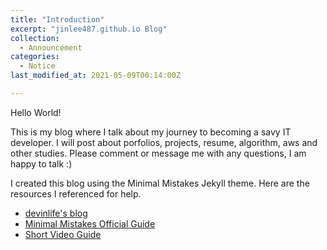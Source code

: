 ```yaml
---
title: "Introduction"
excerpt: "jinlee487.github.io Blog"
collection:
  - Announcement
categories:
  - Notice
last_modified_at: 2021-05-09T00:14:00Z

---
```



Hello World!

This is my blog where I talk about my journey to becoming a savy IT developer. 
I will post about porfolios, projects, resume, algorithm, aws and other studies.
Please comment or message me with any questions, I am happy to talk :) 

I created this blog using the Minimal Mistakes Jekyll theme. 
Here are the resources I referenced for help. 
* [devinlife's blog](https://devinlife.com/categories/#howto-github-pages)
* [Minimal Mistakes Official Guide](https://mmistakes.github.io/minimal-mistakes/docs/quick-start-guide/)
* [Short Video Guide](https://youtu.be/ACzFIAOsfpM)
